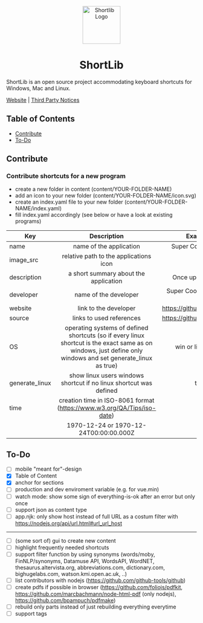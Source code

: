 <p style="text-align: center">
    <a href="https://www.shortlib.com"target="_blank">
        <img width="100" src="https://www.shortlib.com/static/logo/logo.svg" alt="Shortlib Logo">
    </a>
</p>

<h1 style="text-align: center">ShortLib</h1>

ShortLib is an open source project accommodating keyboard shortcuts for Windows, Mac and Linux. 

[Website](https://www.shortlib.com) |
[Third Party Notices](ThirdPartyNotices.txt) 

## Table of Contents

* [Contribute](#contribute)
* [To-Do](#to-do)

## Contribute

### Contribute shortcuts for a new program
- create a new folder in content (content/YOUR-FOLDER-NAME)
- add an icon to your new folder (content/YOUR-FOLDER-NAME/icon.svg)
- create an index.yaml file to your new folder (content/YOUR-FOLDER-NAME/index.yaml)
- fill index.yaml accordingly (see below or have a look at existing programs)

| Key            | Description                                     | Example value                          | 
| -------------- |:-----------------------------------------------:| --------------------------------------:|
| name           | name of the application                         | Super Cool Program                     |
| image_src      | relative path to the applications icon          | icon.svg                               |
| description    | a short summary about the application           | Once upon a time ...                   |
| developer      | name of the developer                           | Super Cool Developer LLC               | 
| website        | link to the developer                           | https://github.com/fr0tt               |
| source         | links to used references                        | https://github.com/fr0tt               |
| OS             | operating systems of defined shortcuts (so if every linux shortcut is the exact same as on windows, just define only windows and set generate_linux as true)                | win or linux or mac                    |
| generate_linux | show linux users windows shortcut if no linux shortcut was defined                                                                                                               | true or false                          |
| time           | creation time in ISO-8061 format (https://www.w3.org/QA/Tips/iso-date)
                                                                   | 1970-12-24 or 1970-12-24T00:00:00.000Z |

## To-Do

- [ ] mobile "meant for"-design
- [x] Table of Content
- [x] anchor for sections
- [ ] production and dev enviroment variable (e.g. for vue.min)
- [ ] watch mode: show some sign of everything-is-ok after an error but only once
- [ ] support json as content type
- [ ] app.njk: only show host instead of full URL as a costum filter with https://nodejs.org/api/url.html#url_url_host

---

- [ ] (some sort of) gui to create new content
- [ ] highlight frequently needed shortcuts
- [ ] support filter function by using synonyms (words/moby, FinNLP/synonyms, Datamuse API, WordsAPI, WordNET, thesaurus.altervista.org, abbreviations.com, dictionary.com, bighugelabs.com, watson.kmi.open.ac.uk, ..)
- [ ] list contributors with nodejs (https://github.com/github-tools/github)
- [ ] create pdfs if possible in browser (https://github.com/foliojs/pdfkit, https://github.com/marcbachmann/node-html-pdf (only nodejs), https://github.com/bpampuch/pdfmake)
- [ ] rebuild only parts instead of just rebuilding everything everytime
- [ ] support tags